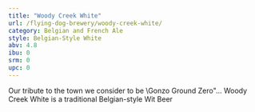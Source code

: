 ```yaml
---
title: "Woody Creek White"
url: /flying-dog-brewery/woody-creek-white/
category: Belgian and French Ale
style: Belgian-Style White
abv: 4.8
ibu: 0
srm: 0
upc: 0
---
```

Our tribute to the town we consider to be \Gonzo Ground Zero\"... Woody Creek White is a traditional Belgian-style Wit Beer
